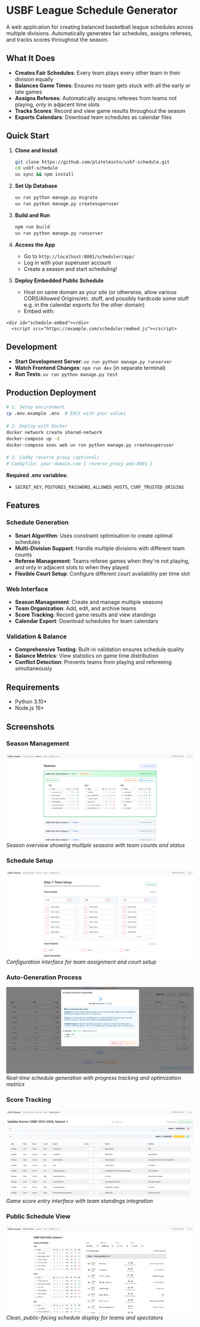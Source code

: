 # USBF League Schedule Generator

A web application for creating balanced basketball league schedules across multiple divisions. Automatically generates fair schedules, assigns referees, and tracks scores throughout the season.

## What It Does

- **Creates Fair Schedules**: Every team plays every other team in their division equally
- **Balances Game Times**: Ensures no team gets stuck with all the early or late games  
- **Assigns Referees**: Automatically assigns referees from teams not playing, only in adjacent time slots
- **Tracks Scores**: Record and view game results throughout the season
- **Exports Calendars**: Download team schedules as calendar files

## Quick Start

1. **Clone and Install**
   ```bash
   git clone https://github.com/platelminto/usbf-schedule.git
   cd usbf-schedule
   uv sync && npm install
   ```

2. **Set Up Database**
   ```bash
   uv run python manage.py migrate
   uv run python manage.py createsuperuser
   ```

3. **Build and Run**
   ```bash
   npm run build
   uv run python manage.py runserver
   ```

4. **Access the App**
   - Go to `http://localhost:8001/scheduler/app/`
   - Log in with your superuser account
   - Create a season and start scheduling!

5. **Deploy Embedded Public Schedule**
   - Host on same domain as your site (or otherwise, allow various CORS/Allowed Origins/etc. stuff, and possibly hardcode some stuff e.g. in the calendar exports for the other domain)
   - Embed with:
```
<div id="schedule-embed"></div>
  <script src="https://example.com/scheduler/embed.js"></script>
```

## Development

- **Start Development Server**: `uv run python manage.py runserver`
- **Watch Frontend Changes**: `npm run dev` (in separate terminal)
- **Run Tests**: `uv run python manage.py test`

## Production Deployment

```bash
# 1. Setup environment
cp .env.example .env  # Edit with your values

# 2. Deploy with Docker
docker network create shared-network
docker-compose up -d
docker-compose exec web uv run python manage.py createsuperuser

# 3. Caddy reverse proxy (optional)
# Caddyfile: your-domain.com { reverse_proxy web:8001 }
```

**Required .env variables:**
- `SECRET_KEY`, `POSTGRES_PASSWORD`, `ALLOWED_HOSTS`, `CSRF_TRUSTED_ORIGINS`

## Features

### Schedule Generation
- **Smart Algorithm**: Uses constraint optimisation to create optimal schedules
- **Multi-Division Support**: Handle multiple divisions with different team counts
- **Referee Management**: Teams referee games when they're not playing, and only in adjacent slots to when they played
- **Flexible Court Setup**: Configure different court availability per time slot

### Web Interface  
- **Season Management**: Create and manage multiple seasons
- **Team Organization**: Add, edit, and archive teams
- **Score Tracking**: Record game results and view standings
- **Calendar Export**: Download schedules for team calendars

### Validation & Balance
- **Comprehensive Testing**: Built-in validation ensures schedule quality
- **Balance Metrics**: View statistics on game time distribution
- **Conflict Detection**: Prevents teams from playing and refereeing simultaneously

## Requirements

- Python 3.10+
- Node.js 16+

## Screenshots

### Season Management
![Season List](screenshots/season_list.png)
*Season overview showing multiple seasons with team counts and status*

### Schedule Setup
![Setup Interface](screenshots/setup.png)
*Configuration interface for team assignment and court setup*

### Auto-Generation Process
![Auto Generation](screenshots/auto-generation.png)
*Real-time schedule generation with progress tracking and optimization metrics*

### Score Tracking
![Score Editing](screenshots/score_edit.png)
*Game score entry interface with team standings integration*

### Public Schedule View
![Public Schedule](screenshots/public.png)
*Clean, public-facing schedule display for teams and spectators*
